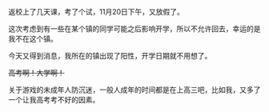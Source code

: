 返校上了几天课，考了个试，11月20日下午，又放假了。

这次考虑到有一些在某个镇的同学可能之后影响开学，所以不允许回去，幸运的是我不在这个镇。

今天又得到消息，我所在的镇出现了阳性，开学日期就不用想了。

~~高考啊！大学啊！~~

关于游戏的未成年人防沉迷，一般人成年的时间都是在上高三吧，比如我，又多了一个让我高考考不好的因素。


